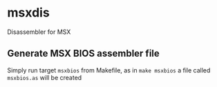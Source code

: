 # msxdis
Disassembler for MSX

## Generate MSX BIOS assembler file
Simply run target `msxbios` from Makefile, as in
`make msxbios`
a file called `msxbios.as` will be created


